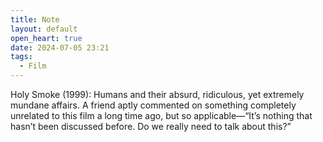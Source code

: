 ```yaml
---
title: Note
layout: default
open_heart: true
date: 2024-07-05 23:21
tags:
  - Film
---
```


Holy Smoke (1999): Humans and their absurd, ridiculous, yet extremely mundane affairs. A friend aptly commented on something completely unrelated to this film a long time ago, but so applicable—“It’s nothing that hasn’t been discussed before. Do we really need to talk about this?”
